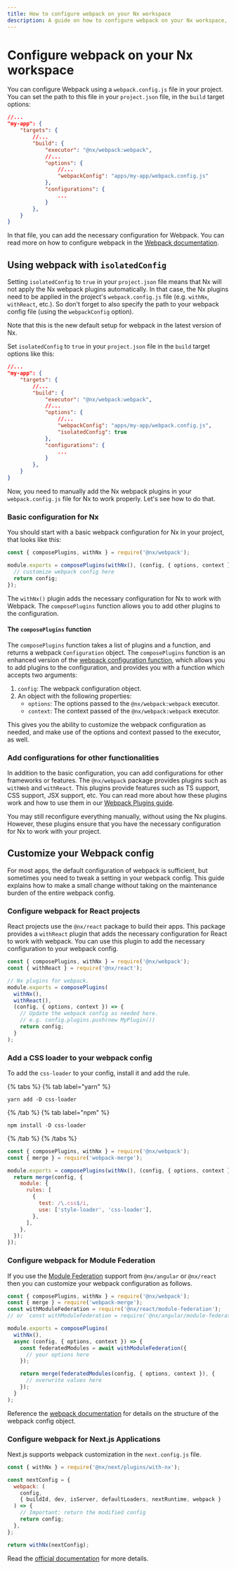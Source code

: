 ```yaml
---
title: How to configure webpack on your Nx workspace
description: A guide on how to configure webpack on your Nx workspace, and instructions on how to customize your webpack configuration
---
```


# Configure webpack on your Nx workspace

You can configure Webpack using a `webpack.config.js` file in your project. You can set the path to this file in your `project.json` file, in the `build` target options:

```json
//...
"my-app": {
    "targets": {
        //...
        "build": {
            "executor": "@nx/webpack:webpack",
            //...
            "options": {
                //...
                "webpackConfig": "apps/my-app/webpack.config.js"
            },
            "configurations": {
                ...
            }
        },
    }
}
```

In that file, you can add the necessary configuration for Webpack. You can read more on how to configure webpack in the [Webpack documentation](https://webpack.js.org/concepts/configuration/).

## Using webpack with `isolatedConfig`

Setting `isolatedConfig` to `true` in your `project.json` file means that Nx will not apply the Nx webpack plugins automatically. In that case, the Nx plugins need to be applied in the project's `webpack.config.js` file (e.g. `withNx`, `withReact`, etc.). So don't forget to also specify the path to your webpack config file (using the `webpackConfig` option).

Note that this is the new default setup for webpack in the latest version of Nx.

Set `isolatedConfig` to `true` in your `project.json` file in the `build` target options like this:

```json
//...
"my-app": {
    "targets": {
        //...
        "build": {
            "executor": "@nx/webpack:webpack",
            //...
            "options": {
                //...
                "webpackConfig": "apps/my-app/webpack.config.js",
                "isolatedConfig": true
            },
            "configurations": {
                ...
            }
        },
    }
}
```

Now, you need to manually add the Nx webpack plugins in your `webpack.config.js` file for Nx to work properly. Let's see how to do that.

### Basic configuration for Nx

You should start with a basic webpack configuration for Nx in your project, that looks like this:

```js {% fileName="apps/my-app/webpack.config.js" %}
const { composePlugins, withNx } = require('@nx/webpack');

module.exports = composePlugins(withNx(), (config, { options, context }) => {
  // customize webpack config here
  return config;
});
```

The `withNx()` plugin adds the necessary configuration for Nx to work with Webpack. The `composePlugins` function allows you to add other plugins to the configuration.

#### The `composePlugins` function

The `composePlugins` function takes a list of plugins and a function, and returns a webpack `Configuration` object. The `composePlugins` function is an enhanced version of the [webpack configuration function](https://webpack.js.org/configuration/configuration-types/#exporting-a-function), which allows you to add plugins to the configuration, and provides you with a function which accepts two arguments:

1. `config`: The webpack configuration object.
2. An object with the following properties:
   - `options`: The options passed to the `@nx/webpack:webpack` executor.
   - `context`: The context passed of the `@nx/webpack:webpack` executor.

This gives you the ability to customize the webpack configuration as needed, and make use of the options and context passed to the executor, as well.

### Add configurations for other functionalities

In addition to the basic configuration, you can add configurations for other frameworks or features. The `@nx/webpack` package provides plugins such as `withWeb` and `withReact`. This plugins provide features such as TS support, CSS support, JSX support, etc. You can read more about how these plugins work and how to use them in our [Webpack Plugins guide](/recipes/webpack/webpack-plugins).

You may still reconfigure everything manually, without using the Nx plugins. However, these plugins ensure that you have the necessary configuration for Nx to work with your project.

## Customize your Webpack config

For most apps, the default configuration of webpack is sufficient, but sometimes you need to tweak a setting in your webpack config. This guide explains how to make a small change without taking on the maintenance burden of the entire webpack config.

### Configure webpack for React projects

React projects use the `@nx/react` package to build their apps. This package provides a `withReact` plugin that adds the necessary configuration for React to work with webpack. You can use this plugin to add the necessary configuration to your webpack config.

```js {% fileName="apps/my-app/webpack.config.js" %}
const { composePlugins, withNx } = require('@nx/webpack');
const { withReact } = require('@nx/react');

// Nx plugins for webpack.
module.exports = composePlugins(
  withNx(),
  withReact(),
  (config, { options, context }) => {
    // Update the webpack config as needed here.
    // e.g. config.plugins.push(new MyPlugin())
    return config;
  }
);
```

### Add a CSS loader to your webpack config

To add the `css-loader` to your config, install it and add the rule.

{% tabs %}
{% tab label="yarn" %}

```shell
yarn add -D css-loader
```

{% /tab %}
{% tab label="npm" %}

```shell
npm install -D css-loader
```

{% /tab %}
{% /tabs %}

```js {% fileName="apps/my-app/webpack.config.js" %}
const { composePlugins, withNx } = require('@nx/webpack');
const { merge } = require('webpack-merge');

module.exports = composePlugins(withNx(), (config, { options, context }) => {
  return merge(config, {
    module: {
      rules: [
        {
          test: /\.css$/i,
          use: ['style-loader', 'css-loader'],
        },
      ],
    },
  });
});
```

### Configure webpack for Module Federation

If you use the [Module Federation](/concepts/module-federation/faster-builds-with-module-federation) support
from `@nx/angular` or `@nx/react` then
you can customize your webpack configuration as follows.

```js {% fileName="apps/my-app/webpack.config.js" %}
const { composePlugins, withNx } = require('@nx/webpack');
const { merge } = require('webpack-merge');
const withModuleFederation = require('@nx/react/module-federation');
// or `const withModuleFederation = require('@nx/angular/module-federation');`

module.exports = composePlugins(
  withNx(),
  async (config, { options, context }) => {
    const federatedModules = await withModuleFederation({
      // your options here
    });

    return merge(federatedModules(config, { options, context }), {
      // overwrite values here
    });
  }
);
```

Reference the [webpack documentation](https://webpack.js.org/configuration/) for details on the structure of the webpack
config object.

### Configure webpack for Next.js Applications

Next.js supports webpack customization in the `next.config.js` file.

```js {% fileName="next.config.js" %}
const { withNx } = require('@nx/next/plugins/with-nx');

const nextConfig = {
  webpack: (
    config,
    { buildId, dev, isServer, defaultLoaders, nextRuntime, webpack }
  ) => {
    // Important: return the modified config
    return config;
  },
};

return withNx(nextConfig);
```

Read the [official documentation](https://nextjs.org/docs/api-reference/next.config.js/custom-webpack-config) for more details.
